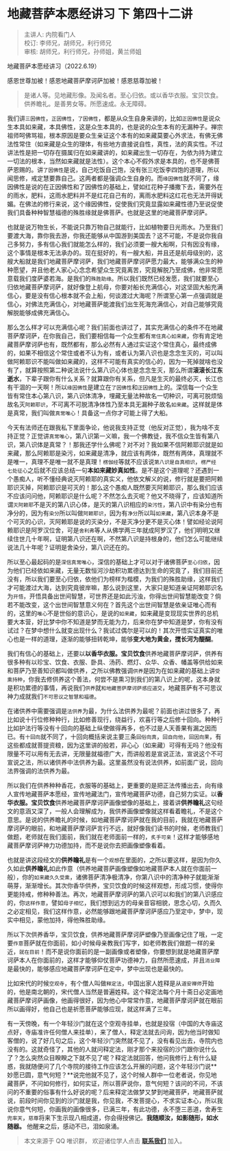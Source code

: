 # 地藏菩萨本愿经讲习 下 第四十二讲

> 主讲人: 内院看门人 <br />
> 校订: 李师兄，胡师兄，利行师兄 <br />
> 审核: 胡师兄，利行师兄，孙师姐，黄兰师姐 <br />

地藏菩萨本愿经讲习（2022.6.19）

感恩世尊加被！感恩地藏菩萨摩诃萨加被！感恩慈尊加被！

> 是诸人等。见地藏形像。及闻名者。至心归依。或以香华衣服。宝贝饮食。供养瞻礼。是善男女等。所愿速成。永无障碍。

我们讲`三因佛性`，`正因佛性`，`了因佛性`，都是从众生自身来讲的，比如`正因佛性`是说众生本具如来藏，本具佛性，这是众生本具的，也是说的众生本有的无漏种子。禅宗祖师呵佛骂祖，根本原因是要众生亲证这个本有的如来藏莫要心外求法，有佛无佛法性常住（如来藏是众生的理体，有些地方直接说自性，真性，法的真实性。不过讲法性是把一切存在摄属归在如来藏讲的，如来藏出生一切存在，为依为持为建立一切法的根本，当然如来藏就是法性）。这个本心不假外求是本具的，也不是佛菩萨恩赐的。讲`了因佛性`是说，自己吃饭自己饱，没有张三吃饭李四饱的道理，所以闻思修，戒定慧要靠自己。这两者都是强调众生自身的。而`缘因佛性`就不同了，缘因佛性是说的在正因佛性和了因佛性的基础上，譬如红花种子播撒下去，需要外在的雨水，肥料，这雨水肥料并不是红花自己有的，离雨水肥料这红花也无法开得妩媚。在佛法的修行来说，这个缘因佛性，促使我们究竟显露如来藏性德乃至说促使我们具备种种智慧福德的殊胜缘就是佛菩萨。也就是这里的地藏菩萨摩诃萨。

也就是说万物生长，不能说只靠万物自己就能行，比如植物要日光雨水。乃至我们要渡大海，靠你我去游，你我还能够从中国游到美国去？这不可能，不是说你我自己多努力，多有信心我们就能怎么样的，我们必须要一艘大船啊，只有因没有缘，这个事情是根本无法承办的。现在挺好的，有一艘大船，并且还是航母级别的，这艘大船就是我们地藏菩萨摩诃萨，我们地藏菩萨摩诃萨愿力最大，能够满众生的种种愿望，并且他老人家心心念念希望众生究竟离苦，究竟解脱乃至成佛，他非常愿意载我们度萨婆若海。是我们的`殊胜助缘`。所以我们既然已经发愿，我们就要至心归依地藏菩萨摩诃萨，就好像登上航母，你要对船长充满信心，对这坚固大船充满信心，要是没有信心根本就不会上船，何谈渡过大海呢？所谓至心第一点强调就是信心，对佛法充满信心，对地藏菩萨能渡我们出生死海充满信心，对自己能够究竟解脱能够成佛充满信心。

那么怎么样才可以充满信心呢？我们前面也讲过了，其实充满信心的条件不在地藏菩萨摩诃萨，在你我自己，我们要相信每一个众生都有`常住真心如来藏`，你有肯定地藏菩萨摩诃萨也有，既然都有，那么必然有人通过实证这个常住真心，最终成佛的，如果不相信这个常住或者不认为有，或者认为第八识也是念念生灭的，可以叫做阿赖耶识不能叫做如来藏的，这样不可能有真实的信心的，因为一死掉就啥也没有了，就算按照第二种说法说什么第八识心体也是念念生灭，那么所谓**滚滚长江东逝水**，下辈子跟你有什么关系？就算跟你有关系，但凡是生灭的最终必灭，长江也有干涸的一天啊！所以`缘因佛性`是建立在`了因佛性`和`正因佛性`上的。深信每一个众生皆有常住本心第八识，第八识体清净，埋藏无量法种故名一切种识，可离可脱烦恼故名灭`阿赖耶识`，不可离不可脱清净体性乃至本具无漏种子故名`如来藏`。这样就是体是真常，我们叫做`真常唯心`！具备这一点你才可能上得了大船。

今天有法师还在跟我私下里面争论，他说我支持正觉（他反对正觉），我为啥不支持正觉？正觉讲`真常唯心`，第八识第一义嘛，我一个佛教徒，我不信众生皆有第八识，第八识体是真常？！那我还学什么佛呢？对不对？我如果不信阿赖耶识就是如来藏，那么阿赖耶是染污，如来藏是清净，就应该有两体，既然有两体，真理就不是唯一，真理不是唯一就不是真理！`楞伽经`等就不应该说`第八识是自真相识`，`楞严经` `七处征心`之后就不应该总结一句**本如来藏妙真如性**。是不是这个道理呢？还遇到一个愚痴人，听不懂经典说灭阿赖耶的真实义，他依文解义的说，修行就是要把阿赖耶识灭掉，阿赖耶识是可灭的！那么这个愚痴人既然要灭阿赖耶识，那么我们应该不应该问问他，阿赖耶识是什么呢？不然怎么去灭呢？他又不晓得了，应该知道所谓`灭阿赖耶`不是灭的第八识心体，是灭的第八识相应的`染污性`，第八识中有染分也有净分的，因为有`染分`所以叫做`阿赖耶识`，因为有`净分`所以叫`如来藏`，第八识本身不是个可灭的心识，灭阿赖耶是说的灭染分，不是灭净分更不是灭心体！譬如经论说阿赖耶识是阿罗汉位舍，可是`舍利弗`等人从佛学两三年就成阿罗汉了，他们明明又继续住世几十年啊，证明第八识还在啊，不然第八识是持根身的，他们怎么可能继续说法几十年呢？证明是舍染分，第八识还在的。

所以至心最起码的是`深信真常唯心`，深信的基础上才可以对于诸佛菩萨`至心归依`，因为他们已经依如来藏，无量无数恒河沙劫积功累德达到生命的究竟了，我们目前还没有，所以我们要至心归依，依他们为榜样为楷模，为我们的殊胜助缘，这样我们才可能渡过大海，达到究竟彼岸嘛，那么说到这里，大家只是知道亲证阿赖耶识名为`开悟`，开悟具备出世间智慧，可世界还是如此污浊，你得出世间智慧能改变？倘若不能改变，这个出世间智慧意义何在？首先这个出世间智慧是依亲证唯心而有的，这里的`唯心`不是世俗的意识心，是说的`如来藏`，如来藏是变现现实世界的总机要大本营，好比梦中你不知道是梦而无能为力，后来你在梦中知道是梦，你有没有试过？在梦中想什么就变出现什么？我试过偶尔是可以的！其次开悟实证真实的唯心也是一样的道理，逐渐的能够扭转乾坤，能够**变大地为黄金，搅长河为醍醐**。

我们有信心的基础上，还要以**以香华衣服。宝贝饮食**供养地藏菩萨摩诃萨，供养有很多种有以珍宝、饮食、衣服、卧具、汤药、燃灯、众华、众香、幡盖等供给如来和菩萨乃至善知识都叫做供养，之所以佛教强调`供养`是因为在如来藏的基础上讲`受熏持种`，你我去修供养这个善法，何尝不是熏习到我们的第八识上的呢，这本身就是积功累德的事情，再说我们`供养`就`和地藏菩萨摩诃萨感应道交`，地藏菩萨有不可思议神力成就我们`不可思议之智慧和福德`。

在诸供养中需要强调是`法供养`为最，为什么法供养为最呢？前面也讲过很多了，再比如说十行位修种种行，比如修善现行，绕益行，欢喜行等之后修十回向。种种行比如护法行等没有十回向的基础上纵使做得再多，也不过是人天善果有漏之因而已。有`十回向`就不同了，十回向概括来说主要三条`回俗向真`，`回自向他`，`回因向果`，有这些都成就菩提资粮，因为这里讲的般若，非心心（如来藏）可得有无吗？他没有限量不可以用有无去讲，无限量就福德广大，而讲般若是宣说正法，宣说这个不可宣说之法，所以诸供养中法供养为最。这里虽然没有说法供养，如前面广说，回向法界强调的法供养为最。

所以我们在供养种种香花，衣服等的基础上，更重要的是把正法传播出去，向有缘人宣传地藏菩萨本愿经，宣传地藏法门，宣传地藏菩萨功德，自己努力实证。以**香华衣服。宝贝饮食**供养地藏菩萨摩诃萨画像塑像的基础上，接着讲**供养瞻礼**这句经文的意涵又深了，一般人会理解成为，我供养画像塑像就这样看着瞻礼，不是这个意思。是说的供养瞻礼的时候，如地藏菩萨摩诃萨就在我的目前，我就在地藏菩萨摩诃萨的眼前，和地藏菩萨摩诃萨言行不远，就好像我们读书的时候，老师教我们做题，老师就在我们面前，我们就在老师面前一样的，`炙手可亲`！这样才能够感地藏菩萨摩诃萨神力功德加持，而不是说你去把画像塑像看着。

也就是讲这段经文的**供养瞻礼**是有一个`观想`在里面的，之所以要这样，是因为你久久如此**供养瞻礼**如此作意（供养地藏菩萨画像塑像如地藏菩萨本人就在你面前一般），你的`如来藏久久受熏`，诸佛菩萨清净极清净，你第八识中的清净种子就能渐渐萌芽，渐渐增长。其次你香华供养，宝贝饮食的时候这样观想，形成习惯，使得你更能持戒，修种种善法。再次，地藏菩萨摩诃萨的第八识可以和我们的第八识感应的，你`这样作意`，譬如`母子相忆`，我们想到远方的母亲音容相貌，思念心切，久而久之必定相见，我们这样作意，必然能够跟地藏菩萨摩诃萨感应乃至定中，梦中，现实中相见，蒙他加持，得他殊胜助缘。

所以下次供养香华，宝贝饮食，供养地藏菩萨摩诃萨塑像乃至画像记住了哦，一定要`作意`菩萨就在你面前，如小时候母亲教我们写字，如老师教我们做题一样的亲近，`就在目前`！而不是说你面前的是一副画像或者塑像，你要想到就是地藏菩萨摩诃萨本人在你面前的，这样才能够仰仗菩萨功德神力，自然所愿速成，并且`消业障`是最快的，能够感应地藏菩萨摩诃萨在定中，梦中出现也是最快的。

比如宋代的时候`空观寺`，有个僧人叫做`释定法`，中国出家人姓释是从`道安禅师`开始的，他是南北朝的，宋代僧人当然是普遍姓释。这个释定法每个月十斋日必定画地藏菩萨摩诃萨画像，他画得很好，因为他心中常常作意，地藏菩萨摩诃萨就在眼前所以画得好，他自己也是祈愿菩萨能够应现，就这样满了三年。

有一天傍晚，有一个年轻沙门就在这个空观寺挂单，也就是投宿（中国的大寺庙这点好，寺庙准许任何僧人来挂单），来了僧人，释定法就去问询，因为他当时做知客僧的，说了好几句之后，这个年轻沙门突然就不见了，没有看见出去，寺院内也没有的。这就奇怪了，其他的人就问释定法，刚才那个来投宿的沙门跟你说什么了？怎么突然众目睽睽之下就不见了呢？释定法就回答，他问我修行上有什么疑惑，我就随便问了几个寺院的接待工作应该怎么开展的问题，这个年轻沙门说**妙愿已圆，意气何短？**说完他就不见了，这个时候人群中一位老者说，你见地藏菩萨，不问如何修行，如何实证，所以菩萨说你，意气何短？该问的不问，不该问的不重要的俗事有什么好说的呢？后来释定法做梦又梦到地藏菩萨，地藏菩萨就说，前段时间你见到的沙门就是我，你见我，不发菩提心，不求实证本心，所以我说你意气何短，你画我的画像很多，已满三年，有此功德，永不堕三恶道，舍寿生`兜率天`，`慈尊`将来下生示现八相成道，你会得授佛记。**我随顺汝，如影随形，如水随器。** 他醒来之后，感动不已，泪如泉涌。

> 本文来源于 QQ 唯识群， 欢迎诸位学人点击 **[联系我们](https://mp.weixin.qq.com/s/lZCfWjmLjgNR165Tx4_bCQ)** 加入。
